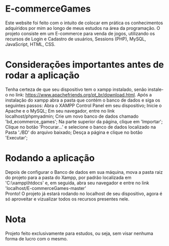 # E-commerceGames

  Este website foi feito com o intuito de colocar em prática os conhecimentos adquiridos por mim ao longo de meus estudos na área da programação. O projeto consiste em um E-commerce para venda de jogos, utilizando os recursos de Login e Cadastro de usuários, Sessions (PHP), MySQL, JavaScript, HTML, CSS.
  
  # Considerações importantes antes de rodar a aplicação
  
  Tenha certeza de que seu dispositivo tem o xampp instalado, senão instale-o no link: https://www.apachefriends.org/pt_br/download.html. Após a instalação do xampp abra a pasta que contém o banco de dados e siga os seguintes passos:
  Abra o XAMPP Control Panel em seu dispositivo;
  Inicie o Apache e o MySQL;
  Em seu navegador, entre no link localhost/phpmyadmin;
  Crie um novo banco de dados chamado 'bd_ecommerce_games';
  Na parte superior da página, clique em 'Importar';
  Clique no botão 'Procurar...' e selecione o banco de dados localizado na Pasta './BD' do arquivo baixado;
  Desça a página e clique no botão 'Executar';
  
  # Rodando a aplicação
  
  Depois de configurar o Banco de dados em sua máquina, mova a pasta raiz do projeto para a pasta do Xampp, por padrão localizada em 'C:\xampp\htdocs' e, em seguida, abra seu navegador e entre no link 'localhost/E-commerceGames-master'  
  Pronto! O projeto já estará rodando no localhost de seu dispositivo, agora é só aproveitar e vizualizar todos os recursos presentes nele.
  
  # Nota
  Projeto feito exclusivamente para estudos, ou seja, sem visar nenhuma forma de lucro com o mesmo.
